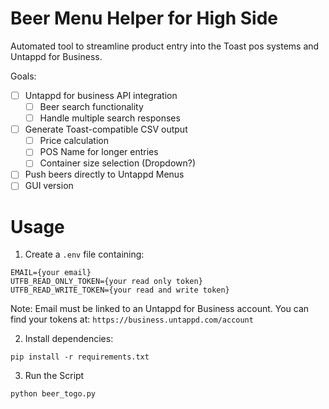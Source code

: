 # Beer Menu Helper for High Side

Automated tool to streamline product entry into the Toast pos systems and Untappd for Business.

Goals:
- [ ] Untappd for business API integration
  - [ ] Beer search functionality
  - [ ] Handle multiple search responses
- [ ] Generate Toast-compatible CSV output
  - [ ] Price calculation
  - [ ] POS Name for longer entries
  - [ ] Container size selection (Dropdown?)
- [ ] Push beers directly to Untappd Menus
- [ ] GUI version

# Usage

1. Create a `.env` file containing:

```
EMAIL={your email}
UTFB_READ_ONLY_TOKEN={your read only token}
UTFB_READ_WRITE_TOKEN={your read and write token}
```
Note: Email must be linked to an Untappd for Business account.  You can find your tokens at: `https://business.untappd.com/account`

2. Install dependencies:
```
pip install -r requirements.txt
```
3. Run the Script
```
python beer_togo.py
````